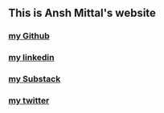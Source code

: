 ## This is Ansh Mittal's website





### <a href="https://github.com/AMX07">my Github </a>
### <a href="https://www.linkedin.com/in/thisisanshmittal/">my linkedin</a>
### <a href="https://t.co/4zgx9bJUrn">my Substack </a>
### <a href="https://twitter.com/itsanshmittal">my twitter </a>





